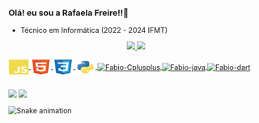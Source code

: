 ### Olá! eu sou a Rafaela Freire!!👋

<ul>
  <li>Técnico em Informática (2022 - 2024 IFMT)</li>
  
</ul>

<div align="center">
  <a href="https://github.com/rafinhafreire">
    
  <img height="180em" src="https://github-readme-stats-sigma-five.vercel.app/api?username=rafinhafreire&show_icons=true&theme=dracula&include_all_commits=true&count_private=true"/>
    
  <img height="180em" src="https://github-readme-stats-sigma-five.vercel.app/api/top-langs/?username=rafinhafreire&layout=compact&langs_count=7&theme=dracula"/>
</div>



<div style="display: inline_block"><br>
  <img align="center" alt="wuva-Js" height="30" width="40" src="https://raw.githubusercontent.com/devicons/devicon/master/icons/javascript/javascript-plain.svg">
  <img align="center" alt="Fabio-HTML" height="30" width="40" src="https://raw.githubusercontent.com/devicons/devicon/master/icons/html5/html5-original.svg">
  <img align="center" alt="Fabio-CSS" height="30" width="40" src="https://raw.githubusercontent.com/devicons/devicon/master/icons/css3/css3-original.svg">
  <img align="center" alt="Fabio-Python" height="30" width="40" src="https://raw.githubusercontent.com/devicons/devicon/master/icons/python/python-original.svg">
  <img align="center" alt="Fabio-Cplusplus" height="30" width="40" src="https://cdn.jsdelivr.net/gh/devicons/devicon/icons/cplusplus/cplusplus-original.svg">
  <img align="center" alt="Fabio-java" height="30" width="40" src="https://cdn.jsdelivr.net/gh/devicons/devicon/icons/java/java-original.svg">
  <img align="center" alt="Fabio-dart" height="30" width="40" src="https://cdn.jsdelivr.net/gh/devicons/devicon/icons/dart/dart-original.svg">
</div>

##


<div> 
  <a href="https://instagram.com/fabiojunior9512" target="_blank"><img src="https://img.shields.io/badge/-Instagram-%23E4405F?style=for-the-badge&logo=instagram&logoColor=white" target="_blank"></a> 
  <a href = "mailto:fabbhio007@gmail.com"><img src="https://img.shields.io/badge/-Gmail-%23333?style=for-the-badge&logo=gmail&logoColor=white" target="_blank"></a>
</div>

![Snake animation](https://github.com/Fabio-jr-SM/Fabio-jr-SM/blob/output/github-contribution-grid-snake.svg) 
